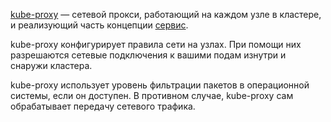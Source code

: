 
[kube-proxy](https://kubernetes.io/docs/reference/command-line-tools-reference/kube-proxy/) — сетевой прокси, работающий на каждом узле в кластере, и реализующий часть концепции [сервис](https://kubernetes.io/docs/concepts/services-networking/service/).

kube-proxy конфигурирует правила сети на узлах. При помощи них разрешаются сетевые подключения к вашими подам изнутри и снаружи кластера.

kube-proxy использует уровень фильтрации пакетов в операционной системы, если он доступен. В противном случае, kube-proxy сам обрабатывает передачу сетевого трафика.

